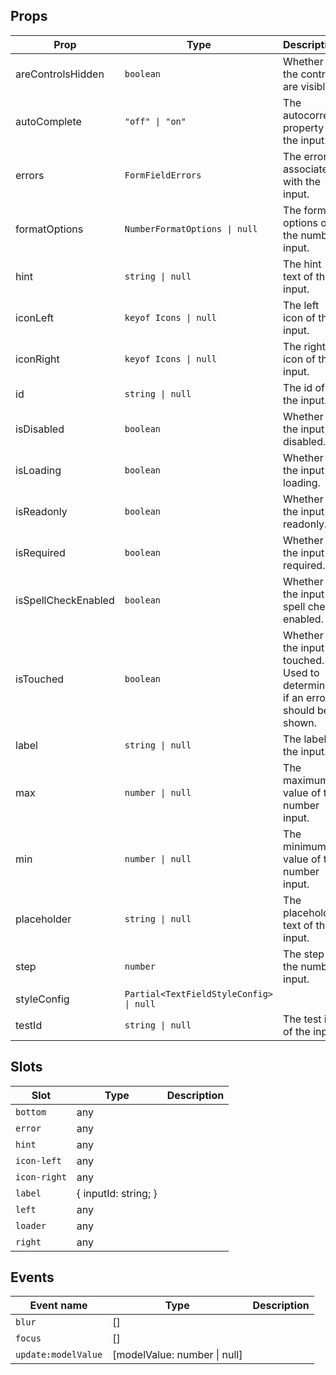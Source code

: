 <!-- This file is automatically generated, do not edit manually. -->


## Props

| Prop | Type | Description | Default |
| ---- | ---- | ----------- | ------- |
| areControlsHidden | `boolean` | Whether the controls are visible. | `false` |
| autoComplete | `"off" \| "on"` | The autocorrect property of the input. | `"off"` |
| errors | `FormFieldErrors` | The errors associated with the input. | `null` |
| formatOptions | `NumberFormatOptions \| null` | The format options of the number input. | `null` |
| hint | `string \| null` | The hint text of the input. | `null` |
| iconLeft | `keyof Icons \| null` | The left icon of the input. | `null` |
| iconRight | `keyof Icons \| null` | The right icon of the input. | `null` |
| id | `string \| null` | The id of the input. | `null` |
| isDisabled | `boolean` | Whether the input is disabled. | `false` |
| isLoading | `boolean` | Whether the input is loading. | `false` |
| isReadonly | `boolean` | Whether the input is readonly. | `false` |
| isRequired | `boolean` | Whether the input is required. | `false` |
| isSpellCheckEnabled | `boolean` | Whether the input is spell check enabled. | `false` |
| isTouched | `boolean` | Whether the input is touched. Used to determine if an error should be shown. | `false` |
| label | `string \| null` | The label of the input. | `null` |
| max | `number \| null` | The maximum value of the number input. | `null` |
| min | `number \| null` | The minimum value of the number input. | `null` |
| placeholder | `string \| null` | The placeholder text of the input. | `null` |
| step | `number` | The step of the number input. | `1` |
| styleConfig | `Partial<TextFieldStyleConfig> \| null` |  | `null` |
| testId | `string \| null` | The test id of the input. | `null` |


## Slots

| Slot | Type | Description |
| --------- | ---- | ----------- |
| `bottom` | any |  |
| `error` | any |  |
| `hint` | any |  |
| `icon-left` | any |  |
| `icon-right` | any |  |
| `label` | \{ inputId: string; \} |  |
| `left` | any |  |
| `loader` | any |  |
| `right` | any |  |


## Events

| Event name | Type | Description |
| ---------- | ---- | ----------- |
| `blur` | [] |  |
| `focus` | [] |  |
| `update:modelValue` | [modelValue: number \| null] |  |


